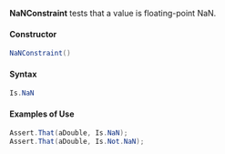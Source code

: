 **NaNConstraint** tests that a value is floating-point NaN.

#### Constructor

```C#
NaNConstraint()
```

#### Syntax

```C#
Is.NaN
```

#### Examples of Use

```C#
Assert.That(aDouble, Is.NaN);
Assert.That(aDouble, Is.Not.NaN);
```

